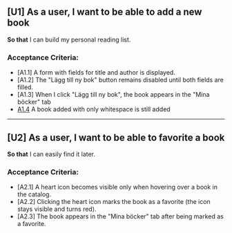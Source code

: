 ## [U1] As a user, I want to be able to add a new book
**So that** I can build my personal reading list.

### Acceptance Criteria:
- [A1.1] A form with fields for title and author is displayed.
- [A1.2] The "Lägg till ny bok" button remains disabled until both fields are filled.
- [A1.3] When I click "Lägg till ny bok", the book appears in the "Mina böcker" tab
- [A1.4](Edge-case) A book added with only whitespace is still added

---
## [U2] As a user, I want to be able to favorite a book
**So that** I can easily find it later.

### Acceptance Criteria:
- [A2.1] A heart icon becomes visible only when hovering over a book in the catalog.
- [A2.2] Clicking the heart icon marks the book as a favorite (the icon stays visible and turns red).
- [A2.3] The book appears in the "Mina böcker" tab after being marked as a favorite.